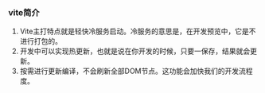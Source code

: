 ### vite简介

1. Vite主打特点就是轻快冷服务启动。冷服务的意思是，在开发预览中，它是不进行打包的。
2. 开发中可以实现热更新，也就是说在你开发的时候，只要一保存，结果就会更新。
3. 按需进行更新编译，不会刷新全部DOM节点。这功能会加快我们的开发流程度。